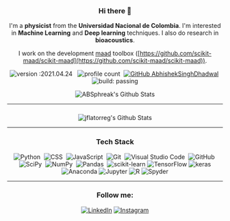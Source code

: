 <div align="center">

### Hi there 👋


I'm a **physicist** from the **Universidad Nacional de Colombia**. I'm interested in **Machine Learning** and **Deep learning** techniques. I also do research in **bioacoustics**.

I work on the development [maad](https://scikit-maad.github.io/) toolbox ([https://github.com/scikit-maad/scikit-maad](https://github.com/scikit-maad/scikit-maad)).

![version :2021.04.24](https://img.shields.io/badge/version-2021.04.24-informational) &nbsp;
![profile count](https://komarev.com/ghpvc/?username=jflatorreg&color=red)&nbsp;
[![GitHub AbhishekSinghDhadwal](https://img.shields.io/github/followers/jflatorreg?label=follow&style=social)](https://github.com/jflatorreg)&nbsp;
![build: passing](https://img.shields.io/badge/build-passing-success)



<img align="center" src="https://github-readme-stats.vercel.app/api?username=jflatorreg&include_all_commits=true&count_private=true&show_icons=true&line_height=20&title_color=7A7ADB&icon_color=2234AE&text_color=D3D3D3&bg_color=0,000000,130F40" alt="ABSphreak's Github Stats">

---
###

<img align="center" src="https://github-readme-stats.vercel.app/api/top-langs/?username=jflatorreg&show_icons=true&line_height=20&title_color=7A7ADB&icon_color=2234AE&text_color=D3D3D3&bg_color=0,000000,130F40" alt="jflatorreg's Github Stats">

---
### Tech Stack

![Python](https://img.shields.io/badge/-Python-05122A?style=flat&logo=python)&nbsp;
![CSS](https://img.shields.io/badge/-CSS-05122A?style=flat&logo=CSS3&logoColor=1572B6)&nbsp;
![JavaScript](https://img.shields.io/badge/-JavaScript-05122A?style=flat&logo=javascript)&nbsp;
![Git](https://img.shields.io/badge/-Git-05122A?style=flat&logo=git)&nbsp;
![Visual Studio Code](https://img.shields.io/badge/-Visual%20Studio%20Code-05122A?style=flat&logo=visual-studio-code&logoColor=007ACC)&nbsp;
![GitHub](https://img.shields.io/badge/-GitHub-05122A?style=flat&logo=github)&nbsp;
![SciPy](https://img.shields.io/badge/SciPy%20-%23013243.svg?&style=flat&logo=SciPy&logoColor=white)&nbsp;
![NumPy](https://img.shields.io/badge/numpy%20-%23013243.svg?&style=flat&logo=numpy&logoColor=white)&nbsp;
![Pandas](https://img.shields.io/badge/Pandas%20-%23013243.svg?&style=flat&logo=Pandas&logoColor=white)&nbsp;
![scikit-learn](https://img.shields.io/badge/Scikit--Learn%20-%23013243.svg?&style=flat&logo=scikit-learn&logoColor=white)
![TensorFlow](https://img.shields.io/badge/TensorFlow%20-%23013243.svg?&style=flat&logo=TensorFlow&logoColor=white)
![keras](https://img.shields.io/badge/Keras%20-%23013243.svg?&style=flat&logo=keras&logoColor=white)
![Anaconda](https://img.shields.io/badge/Anaconda%20-%23013243.svg?&style=flat&logo=Anaconda&logoColor=white)
![Jupyter](https://img.shields.io/badge/Jupyter%20-%23013243.svg?&style=flat&logo=jupyter&logoColor=white)
![R](https://img.shields.io/badge/R%20-%23013243.svg?&style=flat&logo=r&logoColor=white)
![Spyder](https://img.shields.io/badge/Spyder%20-%23013243.svg?&style=flat&logo=spyder-ide&logoColor=white)

---
### Follow me:

<a href="https://www.linkedin.com/in/jflatorreg" target="_blank"><img src="https://img.shields.io/badge/LinkedIn-%230077B5.svg?&style=flat-square&logo=linkedin&logoColor=white" alt="LinkedIn"></a>
<a href="https://www.instagram.com/juanfelg" target="_blank"><img src="https://img.shields.io/badge/Instagram-%23E4405F.svg?&style=flat-square&logo=instagram&logoColor=white" alt="Instagram"></a>
</div>

